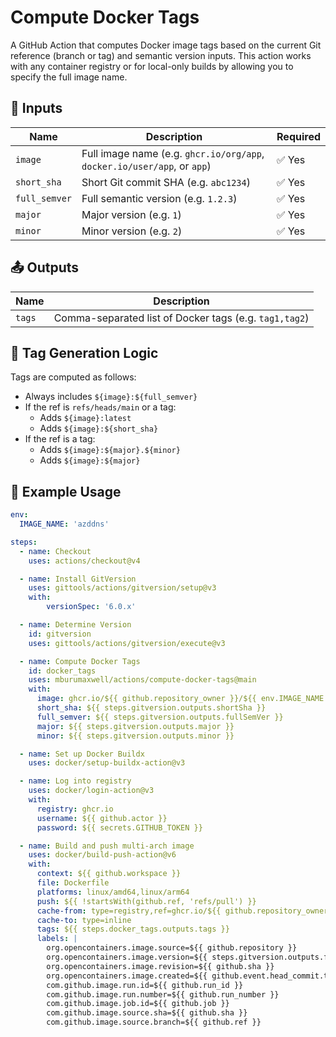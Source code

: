 # Compute Docker Tags

A GitHub Action that computes Docker image tags based on the current Git reference (branch or tag) and semantic version inputs. This action works with any container registry or for local-only builds by allowing you to specify the full image name.

## 🔧 Inputs

| Name          | Description                                                              | Required |
|---------------|--------------------------------------------------------------------------|----------|
| `image`       | Full image name (e.g. `ghcr.io/org/app`, `docker.io/user/app`, or `app`) | ✅ Yes    |
| `short_sha`   | Short Git commit SHA (e.g. `abc1234`)                                    | ✅ Yes    |
| `full_semver` | Full semantic version (e.g. `1.2.3`)                                     | ✅ Yes    |
| `major`       | Major version (e.g. `1`)                                                 | ✅ Yes    |
| `minor`       | Minor version (e.g. `2`)                                                 | ✅ Yes    |

## 📤 Outputs

| Name    | Description                                              |
|---------|----------------------------------------------------------|
| `tags`  | Comma-separated list of Docker tags (e.g. `tag1,tag2`)   |

## 🧠 Tag Generation Logic

Tags are computed as follows:

- Always includes `${image}:${full_semver}`
- If the ref is `refs/heads/main` or a tag:
  - Adds `${image}:latest`
  - Adds `${image}:${short_sha}`
- If the ref is a tag:
  - Adds `${image}:${major}.${minor}`
  - Adds `${image}:${major}`

## 🚀 Example Usage

```yaml
env:
  IMAGE_NAME: 'azddns'

steps:
  - name: Checkout
    uses: actions/checkout@v4

  - name: Install GitVersion
    uses: gittools/actions/gitversion/setup@v3
    with:
        versionSpec: '6.0.x'

  - name: Determine Version
    id: gitversion
    uses: gittools/actions/gitversion/execute@v3

  - name: Compute Docker Tags
    id: docker_tags
    uses: mburumaxwell/actions/compute-docker-tags@main
    with:
      image: ghcr.io/${{ github.repository_owner }}/${{ env.IMAGE_NAME }}
      short_sha: ${{ steps.gitversion.outputs.shortSha }}
      full_semver: ${{ steps.gitversion.outputs.fullSemVer }}
      major: ${{ steps.gitversion.outputs.major }}
      minor: ${{ steps.gitversion.outputs.minor }}

  - name: Set up Docker Buildx
    uses: docker/setup-buildx-action@v3

  - name: Log into registry
    uses: docker/login-action@v3
    with:
      registry: ghcr.io
      username: ${{ github.actor }}
      password: ${{ secrets.GITHUB_TOKEN }}

  - name: Build and push multi-arch image
    uses: docker/build-push-action@v6
    with:
      context: ${{ github.workspace }}
      file: Dockerfile
      platforms: linux/amd64,linux/arm64
      push: ${{ !startsWith(github.ref, 'refs/pull') }}
      cache-from: type=registry,ref=ghcr.io/${{ github.repository_owner }}/${{ env.IMAGE_NAME }}:latest
      cache-to: type=inline
      tags: ${{ steps.docker_tags.outputs.tags }}
      labels: |
        org.opencontainers.image.source=${{ github.repository }}
        org.opencontainers.image.version=${{ steps.gitversion.outputs.fullSemVer }}
        org.opencontainers.image.revision=${{ github.sha }}
        org.opencontainers.image.created=${{ github.event.head_commit.timestamp }}
        com.github.image.run.id=${{ github.run_id }}
        com.github.image.run.number=${{ github.run_number }}
        com.github.image.job.id=${{ github.job }}
        com.github.image.source.sha=${{ github.sha }}
        com.github.image.source.branch=${{ github.ref }}
```
